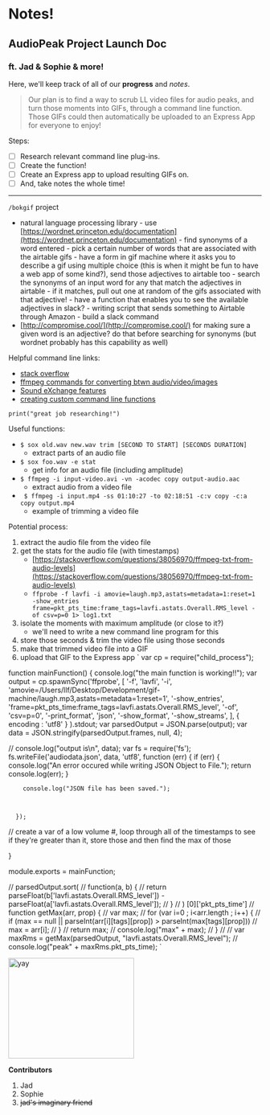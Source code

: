 # Notes!

## AudioPeak Project Launch Doc

### ft. Jad & Sophie & more!

Here, we'll keep track of all of our **progress** and *notes*.

> Our plan is to find a way to scrub LL video files for audio peaks, and turn those moments into GIFs, through a command line function. Those GIFs could then automatically be uploaded to an Express App for everyone to enjoy!

Steps:
- [ ] Research relevant command line plug-ins.
- [ ] Create the function!
- [ ] Create an Express app to upload resulting GIFs on.
- [ ] And, take notes the whole time!

---
`/bokgif` project
- natural language processing library
		- use [https://wordnet.princeton.edu/documentation](https://wordnet.princeton.edu/documentation)
		- find synonyms of a word entered
		- pick a certain number of words that are associated with the airtable gifs
		-  have a form in gif machine where it asks you to describe a gif using multiple choice (this is when it might be fun to have a web app of some kind?), send those adjectives to airtable too
		- search the synonyms of an input word for any that match the adjectives in airtable
		- if it matches, pull out one at random of the gifs associated with that adjective!
		- have a function that enables you to see the available adjectives in slack?
		- writing script that sends something to Airtable through Amazon 
		- build a slack command
- [http://compromise.cool/](http://compromise.cool/) for making sure a given word is an adjective? do that before searching for synonyms (but wordnet probably has this capability as well)


Helpful command line links:
- [stack overflow](https://stackoverflow.com/questions/4420208/finding-audio-peaks-in-video-files)
- [ffmpeg commands for converting btwn audio/video/images](https://www.tecmint.com/ffmpeg-commands-for-video-audio-and-image-conversion-in-linux/)
- [Sound eXchange features ](http://sox.sourceforge.net/Docs/Features)
- [creating custom command line functions](https://codeburst.io/learn-how-to-create-custom-bash-commands-in-less-than-4-minutes-6d4ceadd9590medium.com/devnetwork/how-to-create-your-own-custom-terminal-commands-c5008782a78e)

`print("great job researching!")`

Useful functions:
- `$ sox old.wav new.wav trim [SECOND TO START] [SECONDS DURATION]`
	- extract parts of an audio file
- `$ sox foo.wav -e stat`
	- get info for an audio file (including amplitude)
- `$ ffmpeg -i input-video.avi -vn -acodec copy output-audio.aac`
	- extract audio from a video file
- ` $ ffmpeg -i input.mp4 -ss 01:10:27 -to 02:18:51 -c:v copy -c:a copy output.mp4`
	- example of trimming a video file

Potential process:
1. extract the audio file from the video file
2. get the stats for the audio file (with timestamps)
	- [https://stackoverflow.com/questions/38056970/ffmpeg-txt-from-audio-levels](https://stackoverflow.com/questions/38056970/ffmpeg-txt-from-audio-levels)
	- ` ffprobe -f lavfi -i amovie=laugh.mp3,astats=metadata=1:reset=1 -show_entries frame=pkt_pts_time:frame_tags=lavfi.astats.Overall.RMS_level -of csv=p=0 1> log1.txt `
3. isolate the moments with maximum amplitude (or close to it?)
	- we'll need to write a new command line program for this
4. store those seconds & trim the video file using those seconds
5. make that trimmed video file into a GIF
6. upload that GIF to the Express app
` var cp = require("child_process");

function mainFunction() {
  console.log("the main function is working!!");
  var output = cp.spawnSync('ffprobe', [
    '-f', 'lavfi',
    '-i', 'amovie=/Users/llf/Desktop/Development/gif-machine/laugh.mp3,astats=metadata=1:reset=1',
    '-show_entries', 'frame=pkt_pts_time:frame_tags=lavfi.astats.Overall.RMS_level',
    '-of',  'csv=p=0',
    '-print_format', 'json',
    '-show_format', '-show_streams',
  ], { encoding : 'utf8' }
).stdout;
   var parsedOutput = JSON.parse(output);
   var data = JSON.stringify(parsedOutput.frames, null, 4);

   // console.log("output is\n", data);
   var fs = require('fs');
   fs.writeFile('audiodata.json', data, 'utf8',  function (err) {
     if (err) {
          console.log("An error occured while writing JSON Object to File.");
          return console.log(err);
        }

        console.log("JSON file has been saved.");



      });

// create a var of a low volume #, loop through all of the timestamps to see if they're greater than it, store those and then find the max of those


}

module.exports = mainFunction;

// parsedOutput.sort(
//   function(a, b) {
//     return parseFloat(b['lavfi.astats.Overall.RMS_level']) - parseFloat(a['lavfi.astats.Overall.RMS_level']);
//   }
// ) [0]['pkt_pts_time']
// function getMax(arr, prop) {
//     var max;
//     for (var i=0 ; i<arr.length ; i++) {
//         if (max == null || parseInt(arr[i][tags][prop]) > parseInt(max[tags][prop]))
//             max = arr[i];
//     }
//     return max;
//     console.log("max" + max);
// }
//
// var maxRms = getMax(parsedOutput, "lavfi.astats.Overall.RMS_level");
// console.log("peak" + maxRms.pkt_pts_time); ` 

<img src="https://cdn.shopify.com/s/files/1/0080/8372/products/tattly_yay_burst_mike_lowery_00_1024x1024@2x.png?v=1566225019"  alt="yay"  style="width:250px;height:200px;">

**Contributors**
1. Jad
2. Sophie
3. ~~jad's imaginary friend~~

<!--stackedit_data:
eyJoaXN0b3J5IjpbLTEwNjA0NDcwNTIsLTE0MTc2ODY1NDIsLT
E4MTcyODI0MTcsMzgzODc3NzIxLC0xMjU5MTAxMDMwLC05MjA2
ODk0MjYsLTE3NzQ2MDgwNDAsMjAzMDgzMjU3MSwxMTgwMzUyND
E5LDI5MzA2MzQ5Niw5NjU5NzAwODEsLTExNTg0MDkxMzEsMjA5
Njg2OTg0NiwzNjc2Mzc2NjgsODgzMzM1OTkyLDExOTY5NzI4Nj
ksNjczOTEwMjI0LDkxNjgyMjE5LDQ3ODAxNTkyMSwtMTk1OTY1
ODM1Ml19
-->